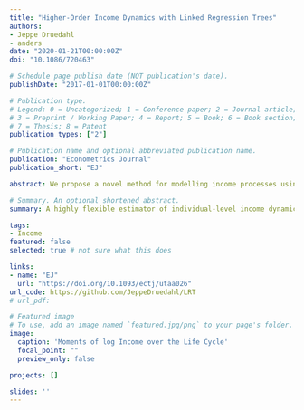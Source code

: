 ```yaml
---
title: "Higher-Order Income Dynamics with Linked Regression Trees"
authors:
- Jeppe Druedahl
- anders
date: "2020-01-21T00:00:00Z"
doi: "10.1086/720463"

# Schedule page publish date (NOT publication's date).
publishDate: "2017-01-01T00:00:00Z"

# Publication type.
# Legend: 0 = Uncategorized; 1 = Conference paper; 2 = Journal article;
# 3 = Preprint / Working Paper; 4 = Report; 5 = Book; 6 = Book section;
# 7 = Thesis; 8 = Patent
publication_types: ["2"]

# Publication name and optional abbreviated publication name.
publication: "Econometrics Journal"
publication_short: "EJ"

abstract: We propose a novel method for modelling income processes using machine learning. Our method links age-specific regression trees, and returns a discrete state process, which can easily be included in consumption-saving models without further discretizations. A cen- tral advantage of our approach is that it does not rely on any parametric assumptions, and because we build on existing machine learning tools it is furthermore easy to apply in practice. Using a 30-year panel of Danish males, we document rich higher-order income dynamics, including substantial skewness and high kurtosis of income levels and growth rates. We also find important changes in income risk over the life-cycle and the income distribution. Our estimated process matches these dynamics closely. Using a consumption-saving model, the implied welfare cost of income risk is more than 10% of income.

# Summary. An optional shortened abstract.
summary: A highly flexible estimator of individual-level income dynamics based on regression trees. 

tags:
- Income
featured: false
selected: true # not sure what this does

links:
- name: "EJ"
  url: "https://doi.org/10.1093/ectj/utaa026"
url_code: https://github.com/JeppeDruedahl/LRT
# url_pdf: 

# Featured image
# To use, add an image named `featured.jpg/png` to your page's folder. 
image:
  caption: 'Moments of log Income over the Life Cycle'
  focal_point: ""
  preview_only: false

projects: []

slides: ''
---
```



